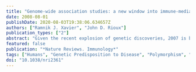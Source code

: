 ```yaml
---
title: "Genome-wide association studies: a new window into immune-mediated diseases"
date: 2008-08-01
publishDate: 2020-08-03T19:38:06.634657Z
authors: ["Ramnik J. Xavier", "John D. Rioux"]
publication_types: ["2"]
abstract: "Given the recent explosion of genetic discoveries, 2007 is becoming known to human geneticists as the year of genome-wide association studies. In fact, more genetic risk factors for common diseases were identified in this one year than had been collectively reported before 2007. In particular, 2007 witnessed the discovery of many genes that influence susceptibility to individual immune-mediated diseases, as well as other genes that are associated with susceptibility to more than one disease. Although much work remains to be done, in this Review we discuss what effect these studies are having on our understanding of disease pathogenesis and their potential impact on future immunology studies."
featured: false
publication: "*Nature Reviews. Immunology*"
tags: ["Humans", "Genetic Predisposition to Disease", "Polymorphism", "Single Nucleotide", "Genome", "Human", "Immune System Diseases", "Multifactorial Inheritance"]
doi: "10.1038/nri2361"
---
```


